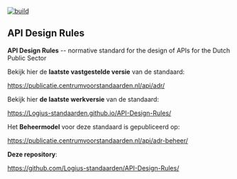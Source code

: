 [![build](https://github.com/Logius-standaarden/API-Design-Rules/actions/workflows/build.yml/badge.svg)](https://github.com/Logius-standaarden/API-Design-Rules/actions/workflows/build.yml)

## API Design Rules

**API Design Rules** -- normative standard for the design of APIs for the Dutch Public Sector

Bekijk hier de **laatste vastgestelde versie** van de standaard:  

https://publicatie.centrumvoorstandaarden.nl/api/adr/

Bekijk hier **de laatste werkversie** van de standaard:  

https://Logius-standaarden.github.io/API-Design-Rules/

Het **Beheermodel** voor deze standaard is gepubliceerd op:  

https://publicatie.centrumvoorstandaarden.nl/api/adr-beheer/

**Deze repository**:  

https://github.com/Logius-standaarden/API-Design-Rules/
